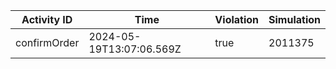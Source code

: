 | Activity ID | Time | Violation | Simulation |
| --- | --- | --- | --- |
| confirmOrder | 2024-05-19T13:07:06.569Z | true | 2011375 |